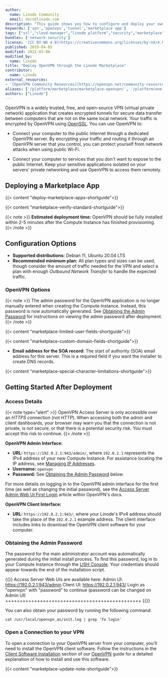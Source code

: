 ```yaml
---
author:
  name: Linode Community
  email: docs@linode.com
description: "This guide shows you how to configure and deploy your own private and secure OpenVPN Server on a Linude using the One-Click Marketplace Application."
keywords: ['vpn','openvpn','tunnel','marketplace app']
tags: ["ssl","cloud-manager","linode platform","security","marketplace","vpn"]
bundles: ['network-security']
license: '[CC BY-ND 4.0](https://creativecommons.org/licenses/by-nd/4.0)'
published: 2019-04-05
modified: 2022-03-08
modified_by:
  name: Linode
title: "Deploy OpenVPN through the Linode Marketplace"
contributor:
  name: Linode
external_resources:
- '[OpenVPN Community Resources](https://openvpn.net/community-resources/)'
aliases: ['/platform/marketplace/marketplace-openvpn/', '/platform/one-click/one-click-openvpn/','/guides/one-click-openvpn/','/guides/marketplace-openvpn/','/guides/deploying-openvpn-marketplace-app/','/guides/openvpn-marketplace-app/']
authors: ["Linode"]
---
```


OpenVPN is a widely trusted, free, and open-source VPN (virtual private network) application that creates encrypted tunnels for secure data transfer between computers that are not on the same local network. Your traffic is encrypted by OpenVPN using [OpenSSL](https://www.openssl.org/). You can use OpenVPN to:

- Connect your computer to the public Internet through a dedicated OpenVPN server. By encrypting your traffic and routing it through an OpenVPN server that you control, you can protect yourself from network attacks when using public Wi-Fi.

- Connect your computer to services that you don't want to expose to the public Internet. Keep your sensitive applications isolated on your servers' private networking and use OpenVPN to access them remotely.

## Deploying a Marketplace App

{{< content "deploy-marketplace-apps-shortguide">}}

{{< content "marketplace-verify-standard-shortguide">}}

{{< note >}}
**Estimated deployment time:** OpenVPN should be fully installed within 2-5 minutes after the Compute Instance has finished provisioning.
{{< /note >}}

## Configuration Options

- **Supported distributions:** Debian 11, Ubuntu 20.04 LTS
- **Recommended minimum plan:** All plan types and sizes can be used, though consider the amount of traffic needed for the VPN and select a plan with enough *Outbound Network Transfer* to handle the expected traffic.

### OpenVPN Options

{{< note >}}
The admin password for the OpenVPN application is no longer manually entered when creating the Compute Instance. Instead, this password is now automatically generated. See [Obtaining the Admin Password](#obtaining-the-admin-password) for instructions on viewing the admin password after deployment.
{{< /note >}}

{{< content "marketplace-limited-user-fields-shortguide">}}

{{< content "marketplace-custom-domain-fields-shortguide">}}
- **Email address for the SOA record:** The start of authority (SOA) email address for this server. This is a required field if you want the installer to create DNS records.

{{< content "marketplace-special-character-limitations-shortguide">}}

## Getting Started After Deployment

### Access Details

{{< note type="alert" >}}
OpenVPN Access Server is only accessible over an *HTTPS* connection (not *HTTP*). When accessing both the admin and client dashboards, your browser may warn you that the connection is not private, is not secure, or that there is a potential security risk. You must accept this risk to continue.
{{< /note >}}

**OpenVPN Admin Interface:**

- **URL:** `https://192.0.2.1:943/admin/`, where `192.0.2.1` represents the IPv4 address of your new Compute Instance. For assistance locating the IP address, see [Managing IP Addresses](/docs/products/compute/compute-instances/guides/manage-ip-addresses/#viewing-ip-addresses).
- **Username:** `openvpn`
- **Password:** See [Obtaining the Admin Password](#obtaining-the-admin-password) below.

For more details on logging in to the OpenVPN admin interface for the first time (as well as changing the initial password), see the [Access Server Admin Web UI First Login](https://openvpn.net/access-server-manual/access-server-web-admin-ui-first-login/) article within OpenVPN's docs.

**OpenVPN Client Interface:**

- **URL:** `https://192.0.2.1:943/`, where your Linode's IPv4 address should take the place of the `192.0.2.1` example address. The client interface includes links to download the OpenVPN client software for your computer.

### Obtaining the Admin Password

The password for the main administrator account was automatically generated during the initial install process. To find this password, log in to your Compute Instance through the [LISH Console](/docs/products/compute/compute-instances/guides/lish/#through-the-cloud-manager-weblish). Your credentials should appear towards the end of the installation script.

{{<output>}}
Access Server Web UIs are available here:
Admin  UI: https://192.0.2.1:943/admin
Client UI: https://192.0.2.1:943/
Login as "openvpn" with "password" to continue
(password can be changed on Admin UI)
+++++++++++++++++++++++++++++++++++++++++++++++
{{</output>}}

You can also obtain your password by running the following command:

    cat /usr/local/openvpn_as/init.log | grep 'To login'

### Open a Connection to your VPN

To open a connection to your OpenVPN server from your computer, you'll need to install the OpenVPN client software. Follow the instructions in the [Client Software Installation](/docs/guides/install-openvpn-access-server-on-linux/#client-software-installation) section of our [OpenVPN](/docs/guides/install-openvpn-access-server-on-linux/#client-software-installation) guide for a detailed explanation of how to install and use this software.

{{< content "marketplace-update-note-shortguide">}}
